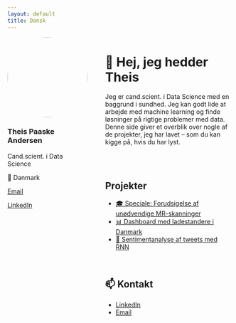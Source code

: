 ```yaml
---
layout: default
title: Dansk
---
```


<div style="display: flex; gap: 40px;">

  <!-- Sidebar -->
  <div style="flex: 1; max-width: 250px;">
    <img src="/Enlight314.JPG" style="border-radius: 50%; width: 180px; height: 180px; object-fit: cover;">
    <h3>Theis Paaske Andersen</h3>
    <p>Cand.scient. i Data Science</p>
    <p>📍 Danmark</p>
    <p><a href="mailto:theis@email.dk">Email</a></p>
    <p><a href="https://www.linkedin.com/in/theisandersen">LinkedIn</a></p>
  </div>

  <!-- Main content -->
  <div style="flex: 3;">
    <h1>👋 Hej, jeg hedder Theis</h1>
    <p>
      Jeg er cand.scient. i Data Science med en baggrund i sundhed.  
      Jeg kan godt lide at arbejde med machine learning og finde løsninger på rigtige problemer med data.  
      Denne side giver et overblik over nogle af de projekter, jeg har lavet – som du kan kigge på, hvis du har lyst.
    </p>
    </br>
    </br>
    <h2> Projekter</h2>
    <ul>
      <li><a href="#">🎓 Speciale: Forudsigelse af unødvendige MR-skanninger</a></li>
      <li><a href="#">📊 Dashboard med ladestandere i Danmark</a></li>
      <li><a href="#">🤖 Sentimentanalyse af tweets med RNN</a></li>
    </ul>
    <br>
    <h2>📫 Kontakt</h2>
    <ul>
      <li><a href="https://www.linkedin.com/in/theisandersen">LinkedIn</a></li>
      <li><a href="mailto:theis@email.dk">Email</a></li>
    </ul>
  </div>
</div>

